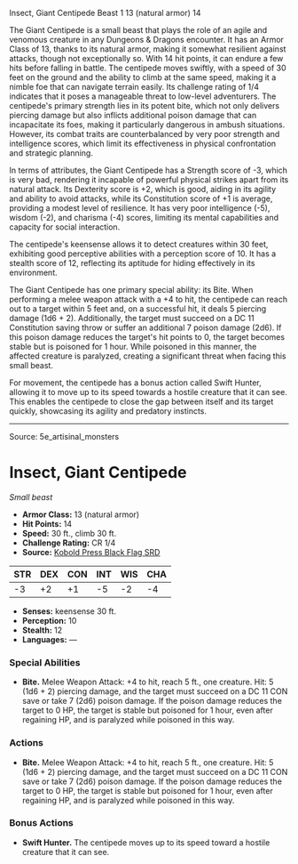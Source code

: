<MonsterName/>Insect, Giant Centipede</MonsterName>
<CreatureType/>Beast</CreatureType>
<CR/>1</CR>
<AC/>13 (natural armor)</AC>
<HP/>14</HP>
<summary>The Giant Centipede is a small beast that plays the role of an agile and venomous creature in any Dungeons & Dragons encounter. It has an Armor Class of 13, thanks to its natural armor, making it somewhat resilient against attacks, though not exceptionally so. With 14 hit points, it can endure a few hits before falling in battle. The centipede moves swiftly, with a speed of 30 feet on the ground and the ability to climb at the same speed, making it a nimble foe that can navigate terrain easily. Its challenge rating of 1/4 indicates that it poses a manageable threat to low-level adventurers. The centipede's primary strength lies in its potent bite, which not only delivers piercing damage but also inflicts additional poison damage that can incapacitate its foes, making it particularly dangerous in ambush situations. However, its combat traits are counterbalanced by very poor strength and intelligence scores, which limit its effectiveness in physical confrontation and strategic planning.</summary>

<detail>

In terms of attributes, the Giant Centipede has a Strength score of -3, which is very bad, rendering it incapable of powerful physical strikes apart from its natural attack. Its Dexterity score is +2, which is good, aiding in its agility and ability to avoid attacks, while its Constitution score of +1 is average, providing a modest level of resilience. It has very poor intelligence (-5), wisdom (-2), and charisma (-4) scores, limiting its mental capabilities and capacity for social interaction.

The centipede's keensense allows it to detect creatures within 30 feet, exhibiting good perceptive abilities with a perception score of 10. It has a stealth score of 12, reflecting its aptitude for hiding effectively in its environment.

The Giant Centipede has one primary special ability: its Bite. When performing a melee weapon attack with a +4 to hit, the centipede can reach out to a target within 5 feet and, on a successful hit, it deals 5 piercing damage (1d6 + 2). Additionally, the target must succeed on a DC 11 Constitution saving throw or suffer an additional 7 poison damage (2d6). If this poison damage reduces the target's hit points to 0, the target becomes stable but is poisoned for 1 hour. While poisoned in this manner, the affected creature is paralyzed, creating a significant threat when facing this small beast.

For movement, the centipede has a bonus action called Swift Hunter, allowing it to move up to its speed towards a hostile creature that it can see. This enables the centipede to close the gap between itself and its target quickly, showcasing its agility and predatory instincts.</detail>



---

Source: 5e_artisinal_monsters

# Insect, Giant Centipede

*Small beast*

- **Armor Class:** 13 (natural armor)
- **Hit Points:** 14
- **Speed:** 30 ft., climb 30 ft.
- **Challenge Rating:** CR 1/4
- **Source:** [Kobold Press Black Flag SRD](https://koboldpress.com/black-flag-roleplaying/)

| STR | DEX | CON | INT | WIS | CHA |
| --- | --- | --- | --- | --- | --- |
| -3 | +2 | +1 | -5 | -2 | -4 |

- **Senses:** keensense 30 ft.
- **Perception:** 10
- **Stealth:** 12
- **Languages:** —

### Special Abilities

- **Bite.** Melee Weapon Attack: +4 to hit, reach 5 ft., one creature. Hit: 5 (1d6 + 2) piercing damage, and the target must succeed on a DC 11 CON save or take 7 (2d6) poison damage. If the poison damage reduces the target to 0 HP, the target is stable but poisoned for 1 hour, even after regaining HP, and is paralyzed while poisoned in this way.

### Actions

- **Bite.** Melee Weapon Attack: +4 to hit, reach 5 ft., one creature. Hit: 5 (1d6 + 2) piercing damage, and the target must succeed on a DC 11 CON save or take 7 (2d6) poison damage. If the poison damage reduces the target to 0 HP, the target is stable but poisoned for 1 hour, even after regaining HP, and is paralyzed while poisoned in this way.

### Bonus Actions

- **Swift Hunter.** The centipede moves up to its speed toward a hostile creature that it can see.



